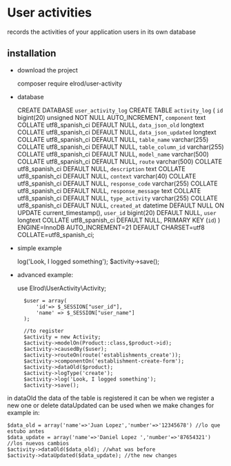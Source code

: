 # User activities
records the activities of your application users in its own database

## installation
- download the project
	

    composer require elrod/user-activity
- database
	

    CREATE DATABASE `user_activity_log`
    CREATE TABLE `activity_log` (
      `id` bigint(20) unsigned NOT NULL AUTO_INCREMENT,
      `component` text COLLATE utf8_spanish_ci DEFAULT NULL,
      `data_json_old` longtext COLLATE utf8_spanish_ci DEFAULT NULL,
      `data_json_updated` longtext COLLATE utf8_spanish_ci DEFAULT NULL,
      `table_name` varchar(255) COLLATE utf8_spanish_ci DEFAULT NULL,
      `table_column_id` varchar(255) COLLATE utf8_spanish_ci DEFAULT NULL,
      `model_name` varchar(500) COLLATE utf8_spanish_ci DEFAULT NULL,
      `route` varchar(500) COLLATE utf8_spanish_ci DEFAULT NULL,
      `description` text COLLATE utf8_spanish_ci DEFAULT NULL,
      `context` varchar(40) COLLATE utf8_spanish_ci DEFAULT NULL,
      `response_code` varchar(255) COLLATE utf8_spanish_ci DEFAULT NULL,
      `response_message` text COLLATE utf8_spanish_ci DEFAULT NULL,
      `type_activity` varchar(255) COLLATE utf8_spanish_ci DEFAULT NULL,
      `created_at` datetime DEFAULT NULL ON UPDATE current_timestamp(),
      `user_id` bigint(20) DEFAULT NULL,
      `user` longtext COLLATE utf8_spanish_ci DEFAULT NULL,
      PRIMARY KEY (`id`)
    ) ENGINE=InnoDB AUTO_INCREMENT=21 DEFAULT CHARSET=utf8 COLLATE=utf8_spanish_ci;

- simple example
	

    <?php
    include __DIR__."/../vendor/autoload.php";
    
    $activity = new \Elrod\UserActivity\Activity();
    
    
    $activity->log('Look, I logged something');
    $activity->save();

- advanced example:


     use Elrod\UserActivity\Activity;
            
        $user = array(
        	'id'=> $_SESSION["user_id"],
        	'name' => $_SESSION["user_name"]
        );
        
        //to register
        $activity = new Activity;
        $activity->modelOn(Product::class,$product->id);
        $activity->causedBy($user);
        $activity->routeOn(route('establishments_create'));
        $activity->componentOn('establishment-create-form');
        $activity->dataOld($product);
        $activity->logType('create');
        $activity->log('Look, I logged something');
        $activity->save();

in dataOld the data of the table is registered it can be when we register a new one or delete
dataUpdated can be used when we make changes for example in:


    $data_old = array('name'=>'Juan Lopez','number'=>'12345678') //lo que estubo antes
    $data_update = array('name'=>'Daniel Lopez ','number'=>'87654321') //los nuevos cambios
    $activity->dataOld($data_old); //what was before
    $activity->dataUpdated($data_update); //the new changes


